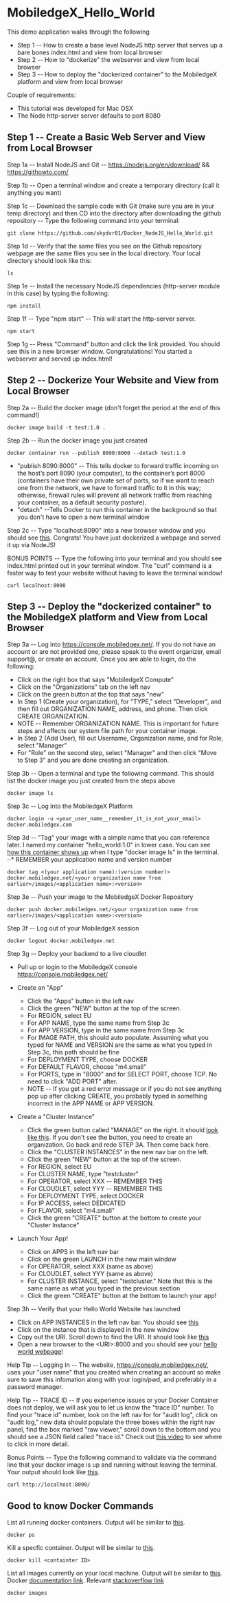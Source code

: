 # MobiledgeX_Hello_World

This demo application walks through the following
* Step 1 -- How to create a base level NodeJS http server that serves up a bare bones index.html and view from local browser
* Step 2 -- How to "dockerize" the webserver and view from local browser
* Step 3 -- How to deploy the "dockerized container" to the MobiledgeX platform and view from local browser

Couple of requirements:
* This tutorial was developed for Mac OSX
* The Node http-server server defaults to port 8080

## Step 1 -- Create a Basic Web Server and View from Local Browser

Step 1a -- Install NodeJS and Git -- https://nodejs.org/en/download/ && https://githowto.com/

Step 1b -- Open a terminal window and create a temporary directory (call it anything you want)

Step 1c -- Download the sample code with Git (make sure you are in your temp directory) and then CD into the directory after downloading the github repository -- Type the following command into your terminal:
```
git clone https://github.com/skydvr01/Docker_NodeJS_Hello_World.git
```
Step 1d -- Verify that the same files you see on the Github repository webpage are the same files you see in the local directory. Your local directory should look like this: 
```
ls
```

Step 1e -- Install the necessary NodeJS dependencies (http-server module in this case) by typing the following:
```
npm install
```

Step 1f -- Type "npm start" -- This will start the http-server server.  
```
npm start
```

Step 1g -- Press "Command" button and click the link provided. You should see this <show image> in a new browser window. Congratulations! You started a webserver and served up index.html! 

## Step 2 -- Dockerize Your Website and View from Local Browser

Step 2a -- Build the docker image (don't forget the period at the end of this command!)
```
docker image build -t test:1.0 .
```
Step 2b -- Run the docker image you just created
```
docker container run --publish 8090:8000 --detach test:1.0
```
* "publish 8090:8000" -- This tells docker to forward traffic incoming on the host’s port 8090 (your computer), to the container’s port 8000 (containers have their own private set of ports, so if we want to reach one from the network, we have to forward traffic to it in this way; otherwise, firewall rules will prevent all network traffic from reaching your container, as a default security posture).
* "detach" --Tells Docker to run this container in the background so that you don't have to open a new terminal window

Step 2c -- Type "localhost:8090" into a new browser window and you should see [this](https://drive.google.com/file/d/14t0eEVYtIQVjNQ90StxgV-cC_DAqfBey/view?usp=sharing). Congrats! You have just dockerized a webpage and served it up via NodeJS!

BONUS POINTS -- Type the following into your terminal and you should see index.html printed out in your terminal window. The "curl" command is a faster way to test your website without having to leave the terminal window!
```
curl localhost:8090
```

## Step 3 -- Deploy the "dockerized container" to the MobiledgeX platform and View from Local Browser
Step 3a -- Log into https://console.mobiledgex.net/. If you do not have an account or are not provided one, please speak to the event organizer, email support@, or create an account. Once you are able to login, do the following:
* Click on the right box that says "MobiledgeX Compute" 
* Click on the "Organizations" tab on the left nav
* Click on the green button at the top that says "new"
* In Step 1 (Create your organization), for "TYPE," select "Developer", and then fill out ORGANIZATION NAME, address, and phone. Then click CREATE ORGANIZATION.
* NOTE -- Remember ORGANIZATION NAME. This is important for future steps and affects our system file path for your container image. 
* In Step 2 (Add User), fill out Username, Organization name, and for Role, select "Manager" 
* For "Role" on the second step, select "Manager" and then click "Move to Step 3" and you are done creating an organization.

Step 3b -- Open a terminal and type the following command. This should list the docker image you just created from the steps above 
```
docker image ls
```

Step 3c -- Log into the MobiledgeX Platform
```
docker login -u <your_user_name__remember_it_is_not_your_email> docker.mobiledgex.com
```

Step 3d -- "Tag" your image with a simple name that you can reference later. I named my container "hello_world:1.0" in lower case. You can see [how this container shows up](https://drive.google.com/file/d/1GGMt6rb5vTtvAi1YfuFB8Gwvs2UkkKav/view?usp=sharing) when I type "docker image ls" in the terminal. 
⋅⋅* REMEMBER your application name and version number

```
docker tag <(your application name):(version number)> docker.mobiledgex.net/<your organization name from earlier>/images/<application name>:<version>
```

Step 3e -- Push your image to the MobiledgeX Docker Repository
```
docker push docker.mobiledgex.net/<your organization name from earlier>/images/<application name>:<version>
```
Step 3f -- Log out of your MobiledgeX session
```
docker logout docker.mobiledgex.net
```

Step 3g -- Deploy your backend to a live cloudlet
* Pull up or login to the MobiledgeX console https://console.mobiledgex.net/ 
* Create an "App"
  * Click the "Apps" button in the left nav
  * Click the green "NEW" button at the top of the screen.
  * For REGION, select EU
  * For APP NAME, type the same name from Step 3c
  * For APP VERSION, type in the same name from Step 3c
  * For IMAGE PATH, this should auto populate. Assuming what you typed for NAME and VERSION are the same as what you typed in Step 3c, this path should be fine
  * For DEPLOYMENT TYPE, choose DOCKER
  * For DEFAULT FLAVOR, choose "m4.small"
  * For PORTS, type in "8000" and for SELECT PORT, choose TCP. No need to click "ADD PORT" after.
  * NOTE -- If you get a red error message or if you do not see anything pop up after clicking CREATE, you probably typed in something incorrect in the APP NAME or APP VERSION. 

* Create a "Cluster Instance"
  * Click the green button called "MANAGE" on the right. It should [look like this](https://drive.google.com/open?id=1QF2KzGC2tZCO2kTWJ0Ngs9Ua9y_xomK3). If you don't see the button, you need to create an organization. Go back and redo STEP 3A. Then come back here. 
  * Click the "CLUSTER INSTANCES" in the new nav bar on the left.
  * Click the green "NEW" button at the top of the screen. 
  * For REGION, select EU
  * For CLUSTER NAME, type "testcluster"
  * For OPERATOR, select XXX -- REMEMBER THIS
  * For CLOUDLET, select YYY -- REMEMBER THIS
  * For DEPLOYMENT TYPE, select DOCKER
  * For IP ACCESS, select DEDICATED 
  * For FLAVOR, select "m4.small"
  * Click the green "CREATE" button at the bottom to create your "Cluster Instance"

* Launch Your App!
  * Click on APPS in the left nav bar
  * Click on the green LAUNCH in the new main window
  * For OPERATOR, select XXX (same as above)
  * For CLOUDLET, select YYY (same as above)
  * For CLUSTER INSTANCE, select "testcluster." Note that this is the same name as what you typed in the previous section
  * Click the green "CREATE" button at the bottom to launch your app!

Step 3h -- Verify that your Hello World Website has launched
* Click on APP INSTANCES in the left nav bar. You should see [this](https://drive.google.com/open?id=1BZ37DsZ96QYxLWVqrHpKJDYfcZLHGYPi)
* Click on the instance that is displayed in the new window
* Copy out the URI. Scroll down to find the URI. It should look like [this](https://drive.google.com/file/d/1CFU-9rhCC7nkrJUPDPf06JgKYlmk9LsO/view?usp=sharing)
* Open a new browser to the \<URI\>:8000 and you should see your [hello world webpage](https://drive.google.com/file/d/1gHb53rEdmur1Pdibk2R0lOzDsRrtv2hx/view?usp=sharing)!

Help Tip -- Logging In -- The website, https://console.mobiledgex.net/, uses your "user name" that you created when creating an account so make sure to save this infomation along with your login/pwd, and preferably in a password manager.

Help Tip -- TRACE ID -- If you experience issues or your Docker Container does not deploy, we will ask you to let us know the "trace ID" number. To find your "trace id" number, look on the left nav for for "audit log", click on "audit log," new data should populate the three boxes within the right nav panel, find the box marked "raw viewer," scroll down to the bottom and you should see a JSON field called "trace id." Check out [this video](https://drive.google.com/open?id=1ypz_QiEbFUUhHGGqDty-DTdLCqlTUvVs) to see where to click in more detail. 

Bonus Points -- Type the following command to validate via the command line that your docker image is up and running without leaving the terminal. Your output should look like [this](https://drive.google.com/file/d/1BRLBm2D0MlPs3AWSyEK5kW--nZWOlktI/view?usp=sharing).
```
curl http://localhost:8090/
```

## Good to know Docker Commands

List all running docker containers. Output will be similar to [this]().
```
docker ps
```
Kill a specfic container. Output will be similar to [this]().
```
docker kill <containter ID>
```
List all images currently on your local machine. Output will be similar to [this](https://drive.google.com/file/d/1IfIiM2-WpjfYzUFH9NJV1ljBK-crwcu0/view?usp=sharing). Docker [documentation link](https://docs.docker.com/v17.12/edge/engine/reference/commandline/image_ls/). Relevant [stackoverflow link](https://stackoverflow.com/questions/30543409/how-to-check-if-a-docker-image-with-a-specific-tag-exist-locally)
```
docker images
```
